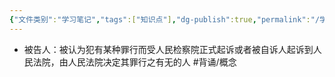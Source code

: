 ```yaml
---
{"文件类别":"学习笔记","tags":["知识点"],"dg-publish":true,"permalink":"/学习笔记studyup/知识点cheese/被告人/","dgPassFrontmatter":true,"created":"2024-09-14T14:38:08.873+08:00","updated":"2024-09-14T14:39:35.377+08:00"}
---
```


- 被告人：被认为犯有某种罪行而受人民检察院正式起诉或者被自诉人起诉到人民法院，由人民法院决定其罪行之有无的人 #背诵/概念 